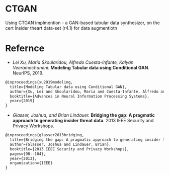 # CTGAN
Using CTGAN implmention - a GAN-based tabular data synthesizer, on the cert Insider theart data-set (r4.1) for data augmentiotn 

# Refernce

- *Lei Xu, Maria Skoularidou, Alfredo Cuesta-Infante, Kalyan Veeramachaneni.* **Modeling Tabular data using Conditional GAN**. NeurIPS, 2019.

```LaTeX
@inproceedings{xu2019modeling,
  title={Modeling Tabular data using Conditional GAN},
  author={Xu, Lei and Skoularidou, Maria and Cuesta-Infante, Alfredo and Veeramachaneni, Kalyan},
  booktitle={Advances in Neural Information Processing Systems},
  year={2019}
}
```

- *Glasser, Joshua, and Brian Lindauer.* **Bridging the gap: A pragmatic approach to generating insider threat data**. 2013 IEEE Security and Privacy Workshops.

```LaTeX
@inproceedings{glasser2013bridging,
  title={Bridging the gap: A pragmatic approach to generating insider threat data},
  author={Glasser, Joshua and Lindauer, Brian},
  booktitle={2013 IEEE Security and Privacy Workshops},
  pages={98--104},
  year={2013},
  organization={IEEE}
}
```
